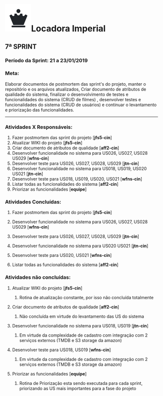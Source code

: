 # ![](./logo.png)Locadora Imperial

## 7ª SPRINT

### Período da Sprint: 21 a 23/01/2019

### Meta: 

Elaborar documentos de postmortem das sprint's do projeto, manter o repositório e os arquivos atualizados, Criar documento de atributos de qualidade do sistema, finalizar o desenvolvimento de testes e funcionalidades do sistema (CRUD de filmes) , desenvolver testes e funcionalidades do sistema (CRUD de usuários) e continuar o levantamento e priorização das funcionalidades.



****



### Atividades X Responsáveis:

1. Fazer postmortem das sprint do projeto [**jfs5-cin**]
2. Atualizar WIKI do projeto [**jfs5-cin**]
3. Criar documento de atributos de qualidade [**aff2-cin**]
4. Desenvolver funcionalidade no sistema para US026, US027, US028 US029 [**wfns-cin**]
5. Desenvolver teste para US026, US027, US028, US029 [**jtn-cin**]
6. Desenvolver funcionalidade no sistema para US018, US019, US020 US021 [**jtn-cin**]
7. Desenvolver teste para US018, US019, US020, US021 [**wfns-cin**]
8. Listar todas as funcionalidades do sistema [**aff2-cin**]
9. Priorizar as funcionalidades [**equipe**]

### Atividades Concluídas:

1. Fazer postmortem das sprint do projeto [**jfs5-cin**]

2. Desenvolver funcionalidade no sistema para US026, US027, US028 US029 [**wfns-cin**]

3. Desenvolver teste para US026, US027, US028, US029 [**jtn-cin**]

4. Desenvolver funcionalidade no sistema para  US020 US021 [**jtn-cin**]

5. Desenvolver teste para  US020, US021 [**wfns-cin**]

6. Listar todas as funcionalidades do sistema [**aff2-cin**]


### Atividades não concluídas:

1. Atualizar WIKI do projeto [**jfs5-cin**]

   1. Rotina de atualização constante, por isso não concluída totalmente
2. Criar documento de atributos de qualidade [**aff2-cin**]

   1. Não concluída em virtude do levantamento das US do sistema
3. Desenvolver funcionalidade no sistema para US018, US019 [**jtn-cin**]

   1. Em virtude da complexidade de cadastro com integração com 2 serviços externos (TMDB e S3 storage da amazon)
4. Desenvolver teste para US018, US019 [**wfns-cin**]
   1. Em virtude da complexidade de cadastro com integração com 2 serviços externos (TMDB e S3 storage da amazon) 
5. Priorizar as funcionalidades [**equipe**]
   1. Rotina de Priorização esta sendo executada para cada sprint, priorizando as US mais importantes para a fase do projeto